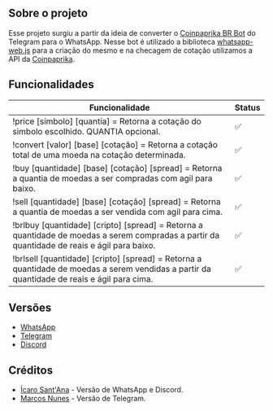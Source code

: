 ## Sobre o projeto

Esse projeto surgiu a partir da ideia de converter o [Coinpaprika BR Bot](https://t.me/CppBrBot) do Telegram para o WhatsApp. Nesse bot é utilizado a biblioteca [whatsapp-web.js](https://github.com/pedroslopez/whatsapp-web.js) para a criação do mesmo e na checagem de cotação utilizamos a API da [Coinpaprika](https://api.coinpaprika.com/).

## Funcionalidades

| Funcionalidade  | Status |
| ------------- | ------------- |
| !price [símbolo] [quantia] = Retorna a cotação do simbolo escolhido. QUANTIA opcional.  | ✅  |
| !convert [valor] [base] [cotação] = Retorna a cotação total de uma moeda na cotação determinada. | ✅  |
| !buy [quantidade] [base] [cotação] [spread] = Retorna a quantia de moedas a ser compradas com agil para baixo.  | ✅  |
| !sell [quantidade] [base] [cotação] [spread] = Retorna a quantia de moedas a ser vendida com agil para cima. | ✅ |
| !brlbuy [quantidade] [cripto] [spread] = Retorna a quantidade de moedas a serem compradas a partir da quantidade de reais e ágil para baixo.  | ✅  |
| !brlsell [quantidade] [cripto] [spread] = Retorna a quantidade de moedas a serem vendidas a partir da quantidade de reais e ágil para cima. | ✅ |

## Versões

* [WhatsApp](https://github.com/SmookeyDev/coinpaprika-whatsapp-bot)
* [Telegram](https://github.com/marcosnunesmbs/coinpaprika-br-bot/)
* [Discord](https://github.com/SmookeyDev/coinpaprika-discord-bot)

## Créditos

* [Ícaro Sant'Ana](https://t.me/SmookeyDev) - Versão de WhatsApp e Discord.
* [Marcos Nunes](https://t.me/SACNanoPay) - Versão de Telegram.
